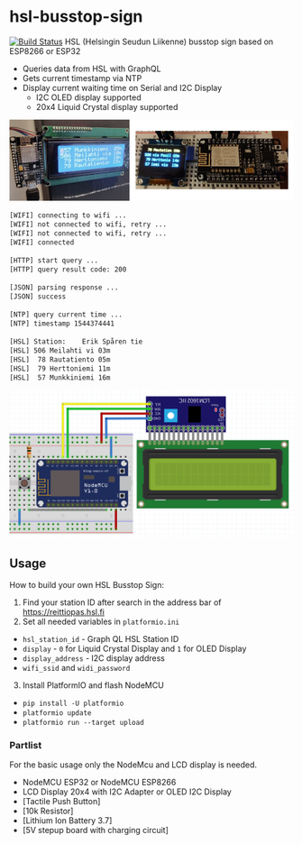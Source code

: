 # hsl-busstop-sign
[![Build Status](https://travis-ci.com/stetro/hsl-busstop-sign.svg?branch=master)](https://travis-ci.com/stetro/hsl-busstop-sign)
HSL (Helsingin Seudun Liikenne) busstop sign based on ESP8266 or ESP32

  - Queries data from HSL with GraphQL
  - Gets current timestamp via NTP
  - Display current waiting time on Serial and I2C Display
    - I2C OLED display supported
    - 20x4 Liquid Crystal display supported

![](demo.jpg)

```
[WIFI] connecting to wifi ...
[WIFI] not connected to wifi, retry ...
[WIFI] not connected to wifi, retry ...
[WIFI] connected

[HTTP] start query ...
[HTTP] query result code: 200

[JSON] parsing response ...
[JSON] success

[NTP] query current time ...
[NTP] timestamp 1544374441

[HSL] Station:    Erik Spåren tie
[HSL] 506 Meilahti vi 03m
[HSL]  78 Rautatiento 05m
[HSL]  79 Herttoniemi 11m
[HSL]  57 Munkkiniemi 16m
```

![](hsl-busstop-sign.png)

## Usage

How to build your own HSL Busstop Sign:

1. Find your station ID after search in the address bar of https://reittiopas.hsl.fi
2. Set all needed variables in `platformio.ini`
  - `hsl_station_id` - Graph QL HSL Station ID
  - `display` - `0` for Liquid Crystal Display and `1` for OLED Display
  - `display_address` - I2C display address
  - `wifi_ssid` and `widi_password`
3. Install PlatformIO and flash NodeMCU
  - `pip install -U platformio`
  - `platformio update`
  - `platformio run --target upload`

### Partlist

For the basic usage only the NodeMcu and LCD display is needed.

* NodeMCU ESP32 or NodeMCU ESP8266
* LCD Display 20x4 with I2C Adapter or OLED I2C Display
* [Tactile Push Button]
* [10k Resistor]
* [Lithium Ion Battery 3.7]
* [5V stepup board with charging circuit]

